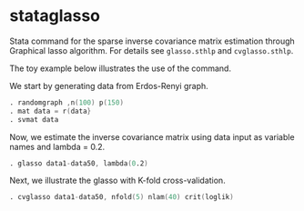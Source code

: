 # stataglasso

Stata command for the sparse inverse covariance matrix estimation through
Graphical lasso algorithm. For details see `glasso.sthlp` and `cvglasso.sthlp`.

The toy example below illustrates the use of the command.

We start by generating data from Erdos-Renyi graph.

```s
. randomgraph ,n(100) p(150)
. mat data = r(data}
. svmat data
```

Now, we estimate the inverse covariance matrix using data input as variable names and lambda = 0.2.

```s
. glasso data1-data50, lambda(0.2)
```

Next, we illustrate the glasso with K-fold cross-validation.

```s
. cvglasso data1-data50, nfold(5) nlam(40) crit(loglik)
```
